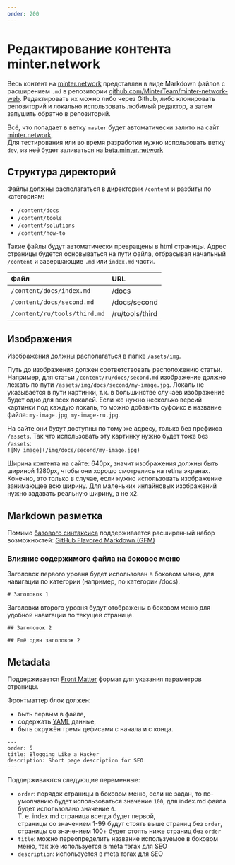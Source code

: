 ```yaml
---
order: 200
---
```


# Редактирование контента minter.network

Весь контент на [minter.network](https://minter.network) представлен в виде Markdown файлов с расширением `.md` в репозитории [github.com/MinterTeam/minter-network-web](https://github.com/MinterTeam/minter-network-web). Редактировать их можно либо через Github, либо клонировать репозиторий и локально использовать любимый редактор, а затем запушить обратно в репозиторий. 

Всё, что попадает в ветку `master` будет автоматически залито на сайт [minter.network](https://minter.network).  
Для тестирования или во время разработки нужно использовать ветку `dev`, из неё будет заливаться на [beta.minter.network](https://beta.minter.network) 

## Структура директорий
Файлы должны располагаться в директории `/content` и разбиты по категориям: 
- `/content/docs`
- `/content/tools`
- `/content/solutions`
- `/content/how-to`

Такие файлы будут автоматически превращены в html страницы. Адрес страницы будется основываться на пути файла, отбрасывая начальный `/content` и завершающие `.md` или `index.md` части.

| Файл | URL |
|:-----|:----|
| `/content/docs/index.md` | /docs |
| `/content/docs/second.md` | /docs/second |
| `/content/ru/tools/third.md` | /ru/tools/third |

## Изображения

Изображения должны располагаться в папке `/asets/img`. 

Путь до изображения должен соответствовать расположению статьи. Например, для статьи `/content/ru/docs/second.md` изображение должно лежать по пути `/assets/img/docs/second/my-image.jpg`. Локаль не указывается в пути картинки, т.к. в большинстве случаев изображение будет одно для всех локалей. Если же нужно несколько версий картинки под каждую локаль, то можно добавить суффикс в название файла: `my-image.jpg`, `my-image-ru.jpg`.

На сайте они будут доступны по тому же адресу, только без префикса `/assets`. Так что использовать эту картинку нужно будет тоже без `/assets`:  
 `![My image](/img/docs/second/my-image.jpg)`
 
Ширина контента на сайте: 640px, значит изображения должны быть шириной 1280px, чтобы они хорошо смотрелись на retina экранах. Конечно, это только в случае, если нужно использовать изображение занимающее всю ширину. Для маленьких инлайновых изображений нужно задавать реальную ширину, а не x2.
 
## Markdown разметка
Помимо [базового синтаксиса](https://www.markdownguide.org/basic-syntax) поддерживается расширенный набор возможностей: [GitHub Flavored Markdown (GFM)](https://guides.github.com/features/mastering-markdown/#GitHub-flavored-markdown)

### Влияние содержимого файла на боковое меню

Заголовок первого уровня будет использован в боковом меню, для навигации по категории (например, по категории /docs).
```
# Заголовок 1
```

Заголовки второго уровня будут отображены в боковом меню для удобной навигации по текущей странице. 
```
## Заголовок 2

## Ещё один заголовок 2
```

## Metadata

Поддерживается [Front Matter](https://jekyllrb.com/docs/front-matter/) формат для указания параметров страницы.

Фронтматтер блок должен:
 - быть первым в файле,
 - содержать [YAML](https://yaml.org/) данные,
 - быть окружён тремя дефисами с начала и с конца.

```
---
order: 5
title: Blogging Like a Hacker
description: Short page description for SEO
---
```

Поддерживаются следующие переменные:
- `order`: порядок страницы в боковом меню, если не задан, то по-умолчанию будет использоваться значение `100`, для index.md файла будет использовано значение `0`.  
Т. е. index.md страница всегда будет первой,  
страницы со значением 1-99 будут стоять выше страниц без `order`,  
страницы со значением 100+ будет стоять ниже страниц без `order`
- `title`: можно переопределить название используемое в боковом меню, так же используется в meta тэгах для SEO
- `description`: используется в meta тэгах для SEO
